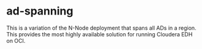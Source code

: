 # ad-spanning
This is a variation of the N-Node deployment that spans all ADs in a region.  This provides the most highly available solution for running Cloudera EDH on OCI.
